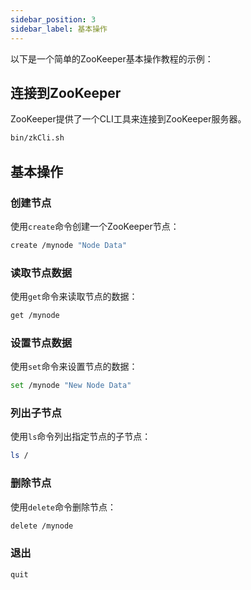 ```yaml
---
sidebar_position: 3
sidebar_label: 基本操作
---
```


以下是一个简单的ZooKeeper基本操作教程的示例：

## 连接到ZooKeeper

ZooKeeper提供了一个CLI工具来连接到ZooKeeper服务器。

```bash
bin/zkCli.sh
```

## 基本操作

### 创建节点

使用`create`命令创建一个ZooKeeper节点：

```bash
create /mynode "Node Data"
```

### 读取节点数据

使用`get`命令来读取节点的数据：

```bash
get /mynode
```

### 设置节点数据

使用`set`命令来设置节点的数据：

```bash
set /mynode "New Node Data"
```

### 列出子节点

使用`ls`命令列出指定节点的子节点：

```bash
ls /
```

### 删除节点

使用`delete`命令删除节点：

```bash
delete /mynode
```

### 退出

```
quit
```
